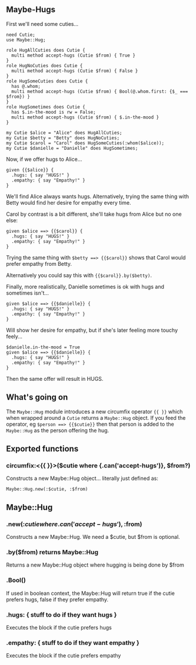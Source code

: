 Maybe-Hugs
----------

First we'll need some cuties...

```perl6
need Cutie;
use Maybe::Hug;

role HugAllCuties does Cutie {
  multi method accept-hugs (Cutie $from) { True }
}
role HugNoCuties does Cutie {
  multi method accept-hugs (Cutie $from) { False }
}
role HugSomeCuties does Cutie {
  has @.whom;
  multi method accept-hugs (Cutie $from) { Bool(@.whom.first: {$_ === $from}) }
}
role HugSometimes does Cutie {
  has $.in-the-mood is rw = False;
  multi method accept-hugs (Cutie $from) { $.in-the-mood }
}

my Cutie $alice = "Alice" does HugAllCuties;
my Cutie $betty = "Betty" does HugNoCuties;
my Cutie $carol = "Carol" does HugSomeCuties(:whom($alice));
my Cutie $danielle = "Danielle" does HugSometimes;
```

Now, if we offer hugs to Alice…

```
given {{$alice}} {
  .hugs: { say "HUGS!" }
  .empathy: { say "Empathy!" }
}
```

We'll find Alice always wants hugs.  Alternatively, trying the same thing
with Betty would find her desire for empathy every time.

Carol by contrast is a bit different, she'll take hugs from Alice but no one else:

```
given $alice ==> {{$carol}} {
  .hugs: { say "HUGS!" }
  .empathy: { say "Empathy!" }
}
```

Trying the same thing with `$betty ==> {{$carol}}` shows that Carol would
prefer empathy from Betty.

Alternatively you could say this with `{{$carol}}.by($betty)`.

Finally, more realistically, Danielle sometimes is ok with hugs and sometimes isn't...
```
given $alice ==> {{$danielle}} {
  .hugs: { say "HUGS!" }
  .empathy: { say "Empathy!" }
}
```
Will show her desire for empathy, but if she's later feeling more touchy feely...
```
$danielle.in-the-mood = True
given $alice ==> {{$danielle}} {
  .hugs: { say "HUGS!" }
  .empathy: { say "Empathy!" }
}
```
Then the same offer will result in HUGS.

## What's going on

The `Maybe::Hug` module introduces a new circumfix operator `{{ }}` which
when wrapped around a `Cutie` returns a `Maybe::Hug` object.  If you feed
the operator, eg `$person ==> {{$cutie}}` then that person is added to the
`Maybe::Hug` as the person offering the hug.

## Exported functions

### circumfix:<{{ }}>($cutie where {.can('accept-hugs')}, $from?)

Constructs a new Maybe::Hug object... literally just defined as:

```
Maybe::Hug.new(:$cutie, :$from)
```

## Maybe::Hug

### .new(:$cutie where {.can('accept-hugs')}, :$from)

Constructs a new Maybe::Hug. We need a $cutie, but $from is optional.

### .by($from) returns Maybe::Hug

Returns a new Maybe::Hug object where hugging is being done by $from

### .Bool()

If used in boolean context, the Maybe::Hug will return true if the cutie
prefers hugs, false if they prefer empathy.

### .hugs: { stuff to do if they want hugs }

Executes the block if the cutie prefers hugs

### .empathy: { stuff to do if they want empathy }

Executes the block if the cutie prefers empathy
